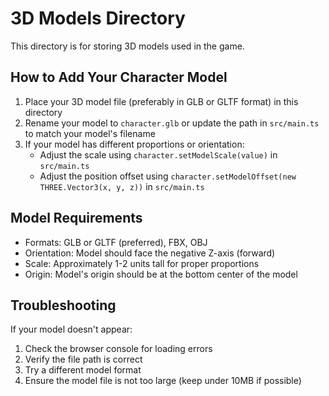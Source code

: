 # 3D Models Directory

This directory is for storing 3D models used in the game.

## How to Add Your Character Model

1. Place your 3D model file (preferably in GLB or GLTF format) in this directory
2. Rename your model to `character.glb` or update the path in `src/main.ts` to match your model's filename
3. If your model has different proportions or orientation:
   - Adjust the scale using `character.setModelScale(value)` in `src/main.ts`
   - Adjust the position offset using `character.setModelOffset(new THREE.Vector3(x, y, z))` in `src/main.ts`

## Model Requirements

- Formats: GLB or GLTF (preferred), FBX, OBJ
- Orientation: Model should face the negative Z-axis (forward)
- Scale: Approximately 1-2 units tall for proper proportions
- Origin: Model's origin should be at the bottom center of the model

## Troubleshooting

If your model doesn't appear:

1. Check the browser console for loading errors
2. Verify the file path is correct
3. Try a different model format
4. Ensure the model file is not too large (keep under 10MB if possible)

